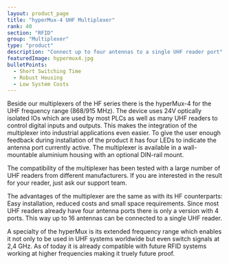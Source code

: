 ```yaml
---
layout: product_page
title: "hyperMux-4 UHF Multiplexer"
rank: 40
section: "RFID"
group: "Multiplexer"
type: "product"
description: "Connect up to four antennas to a single UHF reader port"
featuredImage: hypermux4.jpg
bulletPoints:
  - Short Switching Time
  - Robust Housing
  - Low System Costs
---
```

Beside our multiplexers of the HF series there is the hyperMux-4 for the UHF frequency range (868/915 MHz). The device uses 24V optically isolated IOs which are used by most PLCs as well as many UHF readers to control digital inputs and outputs. This makes the integration of the multiplexer into industrial applications even easier. To give the user enough feedback during installation of the product it has four LEDs to indicate the antenna port currently active. The multiplexer is available in a wall-mountable aluminium housing with an optional DIN-rail mount.

The compatibility of the multiplexer has been tested with a large number of UHF readers from different manufacturers. If you are interested in the result for your reader, just ask our support team.

The advantages of the multiplexer are the same as with its HF counterparts: Easy installation, reduced costs and small space requirements. Since most UHF readers already have four antenna ports there is only a version with 4 ports. This way up to 16 antennas can be connected to a single UHF reader.

A specialty of the hyperMux is its extended frequency range which enables it not only to be used in UHF systems worldwide but even switch signals at 2,4 GHz. As of today it is already compatible with future RFID systems working at higher frequencies making it truely future proof.
